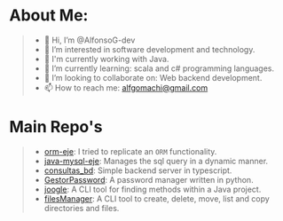 # About Me:
>- 👋 Hi, I’m @AlfonsoG-dev
>- 👀 I’m interested in software development and technology.
>- 🦾 I'm currently working with Java.
>- 🌱 I’m currently learning: scala and c# programming languages.
>- 💞️ I’m looking to collaborate on: Web backend development.
>- 📫 How to reach me: alfgomachi@gmail.com

# Main Repo's
>- [orm-eje](https://github.com/AlfonsoG-dev/orm-eje): I tried to replicate an `ORM` functionality.
>- [java-mysql-eje](https://github.com/AlfonsoG-dev/java-mysql-eje): Manages the sql query in a dynamic manner.
>- [consultas_bd](https://github.com/AlfonsoG-dev/consultas_bd): Simple backend server in typescript.
>- [GestorPassword](https://github.com/AlfonsoG-dev/GestorPassword): A password manager written in python.
>- [joogle](https://github.com/AlfonsoG-dev/joogle): A CLI tool for finding methods within a Java project.
>- [filesManager](https://github.com/AlfonsoG-dev/filesManager): A CLI tool to create, delete, move, list and copy directories and files.

<!---
AlfonsoG-dev/AlfonsoG-dev is a ✨ special ✨ repository because its `README.md` (this file) appears on your GitHub profile.
You can click the Preview link to take a look at your changes.
--->
